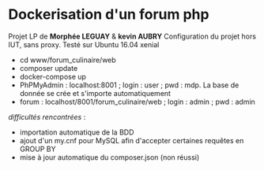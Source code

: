 # Dockerisation d'un forum php

Projet LP de __Morphée LEGUAY__ & __kevin AUBRY__
Configuration du projet hors IUT, sans proxy. Testé sur Ubuntu 16.04 xenial

* cd www/forum_culinaire/web 
* composer update
* docker-compose up
* PhPMyAdmin : localhost:8001 ; login : user ; pwd : mdp. La base de donnée se  crée et s'importe automatiquement
* forum : localhost/8001/forum_culinaire/web ; login : admin ; pwd : admin

*difficultés rencontrées* :
* importation automatique de la BDD
* ajout d'un my.cnf pour MySQL afin d'accepter certaines requêtes en GROUP BY
* mise à jour automatique du composer.json (non réussi)